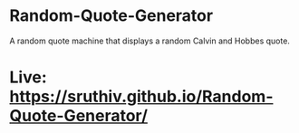 # Random-Quote-Generator

A random quote machine that displays a random Calvin and Hobbes quote.

# Live: https://sruthiv.github.io/Random-Quote-Generator/
